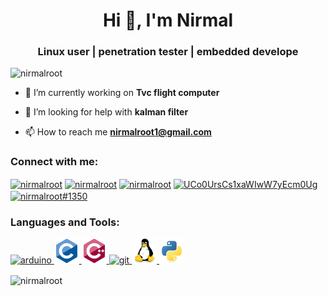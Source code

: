 <h1 align="center">Hi 👋, I'm Nirmal</h1>
<h3 align="center">Linux user | penetration tester | embedded develope</h3>

<p align="left"> <img src="https://komarev.com/ghpvc/?username=nirmalroot&label=Profile%20views&color=0e75b6&style=flat" alt="nirmalroot" /> </p>

- 🔭 I’m currently working on **Tvc flight computer**

- 🤝 I’m looking for help with **kalman filter**

- 📫 How to reach me **nirmalroot1@gmail.com**

<h3 align="left">Connect with me:</h3>
<p align="left">
<a href="https://twitter.com/nirmalroot" target="blank"><img align="center" src="https://raw.githubusercontent.com/rahuldkjain/github-profile-readme-generator/master/src/images/icons/Social/twitter.svg" alt="nirmalroot" height="30" width="40" /></a>
<a href="https://linkedin.com/in/nirmalroot" target="blank"><img align="center" src="https://raw.githubusercontent.com/rahuldkjain/github-profile-readme-generator/master/src/images/icons/Social/linked-in-alt.svg" alt="nirmalroot" height="30" width="40" /></a>
<a href="https://instagram.com/nirmalroot" target="blank"><img align="center" src="https://raw.githubusercontent.com/rahuldkjain/github-profile-readme-generator/master/src/images/icons/Social/instagram.svg" alt="nirmalroot" height="30" width="40" /></a>
<a href="https://www.youtube.com/c/uco0urscs1xawiww7yecm0ug" target="blank"><img align="center" src="https://raw.githubusercontent.com/rahuldkjain/github-profile-readme-generator/master/src/images/icons/Social/youtube.svg" alt="UCo0UrsCs1xaWIwW7yEcm0Ug" height="30" width="40" /></a>
<a href="https://discord.gg/nirmalroot#1350" target="blank"><img align="center" src="https://raw.githubusercontent.com/rahuldkjain/github-profile-readme-generator/master/src/images/icons/Social/discord.svg" alt="nirmalroot#1350" height="30" width="40" /></a>
</p>

<h3 align="left">Languages and Tools:</h3>
<p align="left"> <a href="https://www.arduino.cc/" target="_blank" rel="noreferrer"> <img src="https://cdn.worldvectorlogo.com/logos/arduino-1.svg" alt="arduino" width="40" height="40"/> </a> <a href="https://www.cprogramming.com/" target="_blank" rel="noreferrer"> <img src="https://raw.githubusercontent.com/devicons/devicon/master/icons/c/c-original.svg" alt="c" width="40" height="40"/> </a> <a href="https://www.w3schools.com/cpp/" target="_blank" rel="noreferrer"> <img src="https://raw.githubusercontent.com/devicons/devicon/master/icons/cplusplus/cplusplus-original.svg" alt="cplusplus" width="40" height="40"/> </a> <a href="https://git-scm.com/" target="_blank" rel="noreferrer"> <img src="https://www.vectorlogo.zone/logos/git-scm/git-scm-icon.svg" alt="git" width="40" height="40"/> </a> <a href="https://www.linux.org/" target="_blank" rel="noreferrer"> <img src="https://raw.githubusercontent.com/devicons/devicon/master/icons/linux/linux-original.svg" alt="linux" width="40" height="40"/> </a> <a href="https://www.python.org" target="_blank" rel="noreferrer"> <img src="https://raw.githubusercontent.com/devicons/devicon/master/icons/python/python-original.svg" alt="python" width="40" height="40"/> </a> </p>

<p><img align="center" src="https://github-readme-stats.vercel.app/api/top-langs?username=nirmalroot&show_icons=true&locale=en&layout=compact" alt="nirmalroot" /></p>
